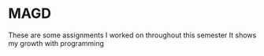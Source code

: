 # MAGD
These are some assignments I worked on throughout this semester 
It shows my growth with programming
